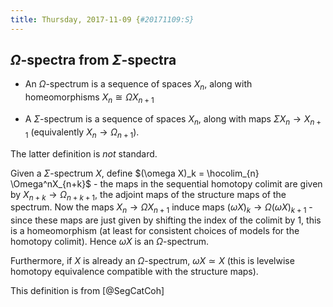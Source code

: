 ```yaml
---
title: Thursday, 2017-11-09 {#20171109:S}
---
```

$\Omega$-spectra from $\Sigma$-spectra
--------------------------------------

-   An $\Omega$-spectrum is a sequence of spaces $X_n$, along with
    homeomorphisms $X_{n} \cong \Omega X_{n+1}$

-   A $\Sigma$-spectrum is a sequence of spaces $X_n$, along with maps
    $\Sigma X_n \to X_{n+1}$ (equivalently $X_n \to \Omega_{n+1}$).

The latter definition is *not* standard.

Given a $\Sigma$-spectrum $X$, define
$(\omega X)_k = \hocolim_{n} \Omega^nX_{n+k}$ - the maps in the
sequential homotopy colimit are given by $X_{n+k} \to \Omega_{n+k+1}$,
the adjoint maps of the structure maps of the spectrum. Now the maps
$X_n \to \Omega X_{n+1}$ induce maps
$(\omega X)_k \to \Omega(\omega X)_{k+1}$ - since these maps are just
given by shifting the index of the colimit by $1$, this is a
homeomorphism (at least for consistent choices of models for the
homotopy colimit). Hence $\omega X$ is an $\Omega$-spectrum.

Furthermore, if $X$ is already an $\Omega$-spectrum, $\omega X \simeq X$
(this is levelwise homotopy equivalence compatible with the structure
maps).

This definition is from [@SegCatCoh]
